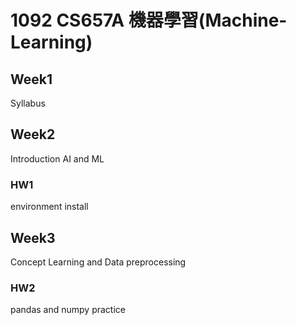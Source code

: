 # 1092 CS657A 機器學習(Machine-Learning)

## Week1

Syllabus

## Week2

Introduction AI and ML

### HW1

environment install

## Week3

Concept Learning and Data preprocessing

### HW2

pandas and numpy practice
